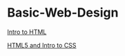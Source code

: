 # Basic-Web-Design

<a href="Intro_to_HTML/Intro_to_HTML/index.html" target="_blank">Intro to HTML</a>

<a href="HTML5_Intro_to_css/HTML5_Intro_to_css/index.html" target="_blank">HTML5 and Intro to CSS</a>
